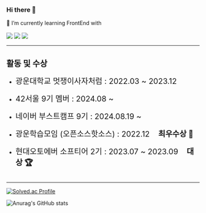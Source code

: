### Hi there 👋

🌱 I’m currently learning FrontEnd with <br/>
<br/>
<img src="https://img.shields.io/badge/JavaScript-F7DF1E?style=for-the-badge&logo=JavaScript&logoColor=white">
<img src="https://img.shields.io/badge/typescript-3178C6?style=for-the-badge&logo=Typescript&logoColor=white">
<img src="https://img.shields.io/badge/React-61DAFB?style=for-the-badge&logo=React&logoColor=white">


<hr>

<h2>활동 및 수상</h1>
<ul>
  <li><span style="font-size:20px;">광운대학교 멋쟁이사자처럼 : 2022.03 ~ 2023.12 </span></li>
  <br/>
  <li><span style="font-size:20px;">42서울 9기 멤버 : 2024.08 ~ </span></li>
  <br/>
  <li><span style="font-size:20px;">네이버 부스트캠프 9기 : 2024.08.19 ~ </span></li>
  <br/>
  <li><span style="font-size:20px;">광운학습모임 (오픈소스핫소스) : 2022.12 &nbsp&nbsp&nbsp<strong>최우수상 🏅</strong></span></li>
  <br/>
  <li><span style="font-size:20px;">현대오토에버 소프티어 2기 : 2023.07 ~ 2023.09 &nbsp&nbsp&nbsp<strong>대상 🏆</strong></span></li>
<br>
</ul>
<hr>


[![Solved.ac Profile](http://mazassumnida.wtf/api/v2/generate_badge?boj=dooduji)](https://solved.ac/dooduji/)


![Anurag's GitHub stats](https://github-readme-stats.vercel.app/api?username=Hosung99&show_icons=true&theme=radical)
